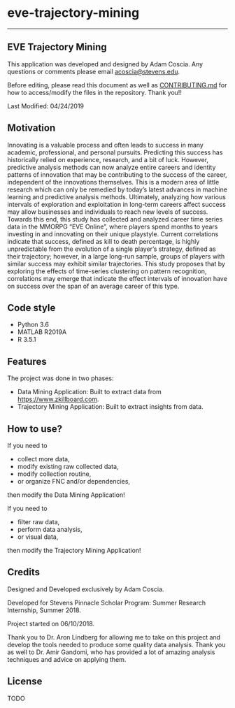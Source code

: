 # eve-trajectory-mining

---

## EVE Trajectory Mining

This application was developed and designed by Adam Coscia. Any questions or comments please email <acoscia@stevens.edu>.

Before editing, please read this document as well as [CONTRIBUTING.md](CONTRIBUTING.md) for how to access/modify the files in the repository. Thank you!!

Last Modified: 04/24/2019

## Motivation

Innovating is a valuable process and often leads to success in many academic,  professional, and personal pursuits. Predicting this success has historically relied on  experience, research, and a bit of luck. However, predictive analysis methods can now  analyze entire careers and identity patterns of innovation that may be contributing to the  success of the career, independent of the innovations themselves. This is a modern area  of little research which can only be remedied by today’s latest advances in machine  learning and predictive analysis methods. Ultimately, analyzing how various intervals of  exploration and exploitation in long-term careers affect success may allow businesses  and individuals to reach new levels of success. Towards this end, this study has collected  and analyzed career time series data in the MMORPG “EVE Online”, where players spend  months to years investing in and innovating on their unique playstyle. Current  correlations indicate that success, defined as kill to death percentage, is highly  unpredictable from the evolution of a single player’s strategy, defined as their trajectory;  however, in a large long-run sample, groups of players with similar success may exhibit  similar trajectories. This study proposes that by exploring the effects of time-series  clustering on pattern recognition, correlations may emerge that indicate the effect  intervals of innovation have on success over the span of an average career of this type.

## Code style
  
- Python 3.6
- MATLAB R2019A
- R 3.5.1

## Features

The project was done in two phases:

- Data Mining Application: Built to extract data from <https://www.zkillboard.com>.
- Trajectory Mining Application: Built to extract insights from data.

## How to use?

If you need to
  - collect more data,
  - modify existing raw collected data,
  - modify collection routine,
  - or organize FNC and/or dependencies,
  
then modify the Data Mining Application!
  
If you need to
  - filter raw data,
  - perform data analysis,
  - or visual data,
  
then modify the Trajectory Mining Application!

## Credits

Designed and Developed exclusively by Adam Coscia.

Developed for Stevens Pinnacle Scholar Program: Summer Research Internship, Summer 2018.

Project started on 06/10/2018.

Thank you to Dr. Aron Lindberg for allowing me to take on this project and develop the tools needed to produce some quality data analysis. Thank you as well to Dr. Amir Gandomi, who has provided a lot of amazing analysis techniques and advice on applying them.

## License

TODO
